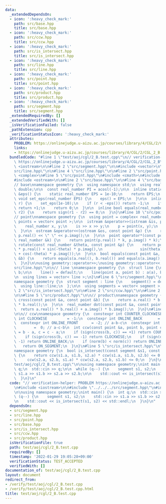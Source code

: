 ```yaml
---
data:
  _extendedDependsOn:
  - icon: ':heavy_check_mark:'
    path: src/base.hpp
    title: src/base.hpp
  - icon: ':heavy_check_mark:'
    path: src/ccw.hpp
    title: src/ccw.hpp
  - icon: ':heavy_check_mark:'
    path: src/is_intersect.hpp
    title: src/is_intersect.hpp
  - icon: ':heavy_check_mark:'
    path: src/line.hpp
    title: src/line.hpp
  - icon: ':heavy_check_mark:'
    path: src/point.hpp
    title: src/point.hpp
  - icon: ':heavy_check_mark:'
    path: src/product.hpp
    title: src/product.hpp
  - icon: ':heavy_check_mark:'
    path: src/segment.hpp
    title: src/segment.hpp
  _extendedRequiredBy: []
  _extendedVerifiedWith: []
  _isVerificationFailed: false
  _pathExtension: cpp
  _verificationStatusIcon: ':heavy_check_mark:'
  attributes:
    PROBLEM: https://onlinejudge.u-aizu.ac.jp/courses/library/4/CGL/2/CGL_2_B
    links:
    - https://onlinejudge.u-aizu.ac.jp/courses/library/4/CGL/2/CGL_2_B
  bundledCode: "#line 1 \"test/aoj/cgl/2_B.test.cpp\"\n// verification-helper: PROBLEM\
    \ https://onlinejudge.u-aizu.ac.jp/courses/library/4/CGL/2/CGL_2_B\n\n#include\
    \ <iostream>\n\n#line 2 \"src/segment.hpp\"\n\n#include <vector>\n\n#line 2 \"\
    src/line.hpp\"\n\n#line 4 \"src/line.hpp\"\n\n#line 2 \"src/point.hpp\"\n\n#include\
    \ <complex>\n#line 5 \"src/point.hpp\"\n#include <cmath>\n#include <istream>\n\
    #include <ostream>\n\n#line 2 \"src/base.hpp\"\n\n#line 4 \"src/base.hpp\"\n\n\
    // base\nnamespace geometry {\n  using namespace std;\n  using real_number = long\
    \ double;\n\n  const real_number PI = acosl(-1);\n\n  inline static real_number\
    \ &eps() {\n    static real_number EPS = 1e-10;\n    return EPS;\n  }\n\n  static\
    \ void set_eps(real_number EPS) {\n    eps() = EPS;\n  }\n\n  inline int sign(real_number\
    \ r) {\n    set_eps(1e-10);\n    if (r < -eps()) return -1;\n    if (r > +eps())\
    \ return +1;\n    return 0;\n  }\n\n  inline bool equals(real_number r1, real_number\
    \ r2) {\n    return sign(r1 - r2) == 0;\n  }\n}\n#line 10 \"src/point.hpp\"\n\n\
    // point\nnamespace geometry {\n  using point = complex< real_number >;\n  using\
    \ points = vector< point >;\n\n  istream &operator>>(istream &is, point &p) {\n\
    \    real_number x, y;\n    is >> x >> y;\n    p = point(x, y);\n    return is;\n\
    \  }\n\n  ostream &operator<<(ostream &os, const point &p) {\n    return os <<\
    \ p.real() << \" \" << p.imag();\n  }\n\n  point operator*(const point &p, const\
    \ real_number &k) {\n    return point(p.real() * k, p.imag() * k);\n  }\n\n  point\
    \ rotate(const real_number &theta, const point &p) {\n    return point(cos(theta)\
    \ * p.real() + sin(-theta) * p.imag(),\n                 sin(theta) * p.real()\
    \ + cos(-theta) * p.imag());\n  }\n\n  bool equals(const point &a, const point\
    \ &b) {\n    return equals(a.real(), b.real()) and equals(a.imag(), b.imag());\n\
    \  }\n}\n\nusing geometry::operator>>;\nusing geometry::operator<<;\n#line 6 \"\
    src/line.hpp\"\n\n// line \nnamespace geometry {\n  struct line {\n    point a,\
    \ b;\n\n    line() = default;\n    line(point a, point b) : a(a), b(b) {}\n  };\n\
    \n  using lines = vector< line >;\n}\n#line 6 \"src/segment.hpp\"\n\n// segment\n\
    namespace geometry {\n  struct segment : line {\n    segment() = default;\n  \
    \  using line::line;\n  };\n\n  using segments = vector< segment >;\n}\n#line\
    \ 2 \"src/is_intersect.hpp\"\n\n#line 2 \"src/ccw.hpp\"\n\n#line 2 \"src/product.hpp\"\
    \n\n#line 5 \"src/product.hpp\"\n\n// product\nnamespace geometry {\n  real_number\
    \ cross(const point &a, const point &b) {\n    return a.real() * b.imag() - a.imag()\
    \ * b.real();\n  }\n\n  real_number dot(const point &a, const point &b) {\n  \
    \  return a.real() * b.real() + a.imag() * b.imag();\n  }\n}\n#line 5 \"src/ccw.hpp\"\
    \n\n// ccw\nnamespace geometry {\n  constexpr int COUNTER_CLOCKWISE = +1;\n  constexpr\
    \ int CLOCKWISE         = -1;\n  constexpr int ONLINE_BACK       = +2; // c-a-b\n\
    \  constexpr int ONLINE_FRONT      = -2; // a-b-c\n  constexpr int ON_SEGMENT\
    \        =  0; // a-c-b\n  int ccw(const point &a, point b, point c) {\n    b\
    \ = b - a, c = c - a;\n    if (sign(cross(b, c)) == +1) return COUNTER_CLOCKWISE;\n\
    \    if (sign(cross(b, c)) == -1) return CLOCKWISE;\n    if (sign(dot(b, c)) ==\
    \ -1) return ONLINE_BACK;\n    if (norm(b) < norm(c)) return ONLINE_FRONT;\n \
    \   return ON_SEGMENT;\n  }\n}\n#line 5 \"src/is_intersect.hpp\"\n\n// intersect\n\
    namespace geometry {\n  bool is_intersect(const segment &s1, const segment &s2)\
    \ {\n    return ccw(s1.a, s1.b, s2.a) * ccw(s1.a, s1.b, s2.b) <= 0 &&\n      \
    \     ccw(s2.a, s2.b, s1.a) * ccw(s2.a, s2.b, s1.b) <= 0;\n  }\n}\n#line 7 \"\
    test/aoj/cgl/2_B.test.cpp\"\n\nusing namespace geometry;\nint main() {\n  int\
    \ q;\n  std::cin >> q;\n\n  while (q--) {\n    segment s1, s2;\n    std::cin >>\
    \ s1.a >> s1.b >> s2.a >> s2.b;\n\n    std::cout << is_intersect(s1, s2) << std::endl;\n\
    \  }\n}\n"
  code: "// verification-helper: PROBLEM https://onlinejudge.u-aizu.ac.jp/courses/library/4/CGL/2/CGL_2_B\n\
    \n#include <iostream>\n\n#include \"../../../src/segment.hpp\"\n#include \"../../../src/is_intersect.hpp\"\
    \n\nusing namespace geometry;\nint main() {\n  int q;\n  std::cin >> q;\n\n  while\
    \ (q--) {\n    segment s1, s2;\n    std::cin >> s1.a >> s1.b >> s2.a >> s2.b;\n\
    \n    std::cout << is_intersect(s1, s2) << std::endl;\n  }\n}\n"
  dependsOn:
  - src/segment.hpp
  - src/line.hpp
  - src/point.hpp
  - src/base.hpp
  - src/is_intersect.hpp
  - src/ccw.hpp
  - src/product.hpp
  isVerificationFile: true
  path: test/aoj/cgl/2_B.test.cpp
  requiredBy: []
  timestamp: '2022-01-29 19:05:28+09:00'
  verificationStatus: TEST_ACCEPTED
  verifiedWith: []
documentation_of: test/aoj/cgl/2_B.test.cpp
layout: document
redirect_from:
- /verify/test/aoj/cgl/2_B.test.cpp
- /verify/test/aoj/cgl/2_B.test.cpp.html
title: test/aoj/cgl/2_B.test.cpp
---
```

